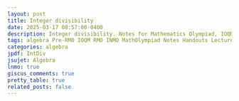 ```yaml
---
layout: post
title: Integer divisibility
date: 2025-03-17 08:57:00-0400
description: Integer divisibility. Notes for Mathematics Olympiad, IOQM, RMO, INMO. Problem set, Solutions, Questions, Answers, Hints, Walkthroughs, Discussions, Solutions in pdf.
tags: algebra Pre-RMO IOQM RMO INMO MathOlympiad Notes Handouts LectureNotes
categories: algebra
jpdf: IntDiv
jsujet: Algebra
lnmo: true
giscus_comments: true
pretty_table: true
related_posts: false
---
```

